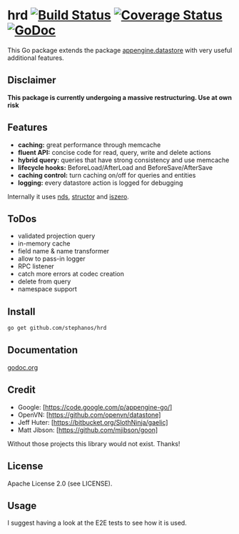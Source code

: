 hrd [![Build Status](https://secure.travis-ci.org/stephanos/hrd.png)](https://travis-ci.org/stephanos/hrd) [![Coverage Status](https://coveralls.io/repos/stephanos/stephanos/badge.png?branch=master)](https://coveralls.io/r/stephanos/hrd?branch=master)  [![GoDoc](https://camo.githubusercontent.com/6bae67c5189d085c05271a127da5a4bbb1e8eb2c/68747470733a2f2f676f646f632e6f72672f6769746875622e636f6d2f736d61727479737472656574732f676f636f6e7665793f7374617475732e706e67)](http://godoc.org/github.com/stephanos/hrd)
===

This Go package extends the package [appengine.datastore](http://godoc.org/code.google.com/p/appengine-go/appengine/datastore)
with very useful additional features.

## Disclaimer

**This package is currently undergoing a massive restructuring. Use at own risk**

## Features
- **caching:** great performance through memcache 
- **fluent API:** concise code for read, query, write and delete actions
- **hybrid query:** queries that have strong consistency and use memcache 
- **lifecycle hooks:** BeforeLoad/AfterLoad and BeforeSave/AfterSave
- **caching control:** turn caching on/off for queries and entities
- **logging:** every datastore action is logged for debugging

Internally it uses [nds](https://github.com/qedus/nds),
 [structor](https://github.com/stephanos/structor) and
 [iszero](github.com/stephanos/iszero).

## ToDos
- validated projection query
- in-memory cache
- field name & name transformer
- allow to pass-in logger
- RPC listener
- catch more errors at codec creation
- delete from query
- namespace support

## Install
```bash
go get github.com/stephanos/hrd
```

## Documentation
[godoc.org](http://godoc.org/github.com/stephanos/hrd)

## Credit
- Google: [https://code.google.com/p/appengine-go/]
- OpenVN: [https://github.com/openvn/datastone]
- Jeff Huter: [https://bitbucket.org/SlothNinja/gaelic]
- Matt Jibson: [https://github.com/mjibson/goon]

Without those projects this library would not exist. Thanks!

## License
Apache License 2.0 (see LICENSE).

## Usage
I suggest having a look at the E2E tests to see how it is used.
